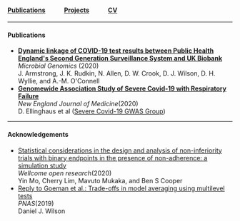 #### [Publications](/publications)   [Projects](/projects)   [CV](/cv)

---

#### Publications

- [**Dynamic linkage of COVID-19 test results between Public Health England's Second Generation Surveillance System and UK Biobank**](https://doi.org/10.1099/mgen.0.000397)  
*Microbial Genomics* (2020)   
J. Armstrong, J. K. Rudkin, N. Allen, D. W. Crook, D. J. Wilson, D. H. Wyllie, and A.-M. O'Connell   
- [**Genomewide Association Study of Severe Covid-19 with Respiratory Failure**](https://pubmed.ncbi.nlm.nih.gov/32558485/)  
*New England Journal of Medicine*(2020)    
D. Ellinghaus et al ([Severe Covid-19 GWAS Group](https://www.nejm.org/doi/suppl/10.1056/NEJMoa2020283/suppl_file/nejmoa2020283_appendix_1.pdf))    

---

#### Acknowledgements

- [Statistical considerations in the design and analysis of non-inferiority trials with binary endpoints in the presence of non-adherence: a simulation study](https://www.ncbi.nlm.nih.gov/pmc/articles/PMC7205408/)  
*Wellcome open research*(2020)   
Yin Mo, Cherry Lim, Mavuto Mukaka, and Ben S Cooper    
- [Reply to Goeman et al.: Trade-offs in model averaging using multilevel tests](https://www.pnas.org/content/116/47/23384.full)  
*PNAS*(2019)     
Daniel J. Wilson
